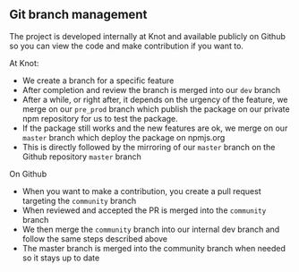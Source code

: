## Git branch management

The project is developed internally at Knot and available publicly on Github so you can view the code and make contribution if you want to.

At Knot:
* We create a branch for a specific feature
* After completion and review the branch is merged into our `dev` branch
* After a while, or right after, it depends on the urgency of the feature, we merge on our `pre_prod` branch which publish the package on our private npm repository for us to test the package.
* If the package still works and the new features are ok, we merge on our `master` branch which deploy the package on npmjs.org
* This is directly followed by the mirroring of our `master` branch on the Github repository `master` branch

On Github
* When you want to make a contribution, you create a pull request targeting the `community` branch
* When reviewed and accepted the PR is merged into the `community` branch
* We then merge the `community` branch into our internal dev branch and follow the same steps described above
* The master branch is merged into the community branch when needed so it stays up to date